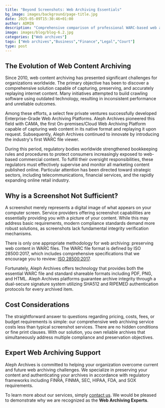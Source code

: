 ```yaml
---
title: "Beyond Screenshots: Web Archiving Essentials"
bg_image: images/background/page-title.jpg
date: 2025-05-09T15:30:46+01:00
author: ADMIN
description: "Comprehensive comparison of professional WARC-based web archiving versus simple screenshots for legal compliance and content integrity"
image: images/blog/blog-6.2.jpg
categories: ["Web archives"]
tags: ["Web archives","Business","Finance","Legal","Court"]
type: post
---
```



## The Evolution of Web Content Archiving

Since 2010, web content archiving has presented significant challenges for organizations worldwide. The primary objective has been to discover a comprehensive solution capable of capturing, preserving, and accurately replaying internet content. Many initiatives attempted to build crawling software using outdated technology, resulting in inconsistent performance and unreliable outcomes.

Among these efforts, a select few private ventures successfully developed Enterprise-Grade Web Archiving Platforms. Aleph Archives pioneered this field with CAMA, the first On-premises/Cloud Web Archiving Platform capable of capturing web content in its native format and replaying it upon request. Subsequently, Aleph Archives continued to innovate by introducing the industry's first WARC file viewer.

During this period, regulatory bodies worldwide strengthened bookkeeping rules and procedures to protect consumers increasingly exposed to web-based commercial content. To fulfill their oversight responsibilities, these regulators must effectively supervise and monitor all marketing content published online. Particular attention has been directed toward strategic sectors, including telecommunications, financial services, and the rapidly expanding online retail industry.

## Why is a Screenshot Not Sufficient?

A screenshot merely represents a digital image of what appears on your computer screen. Service providers offering screenshot capabilities are essentially providing you with a picture of your content. While this may address basic requirements, modern compliance standards demand more robust solutions, as screenshots lack fundamental integrity verification mechanisms.

There is only one appropriate methodology for web archiving: preserving web content in WARC files. The WARC file format is defined by ISO 28500:2017, which includes comprehensive specifications that we encourage you to review: [ISO 28500:2017](https://www.iso.org/standard/68004.html).

Fortunately, Aleph Archives offers technology that provides both the essential WARC file and standard shareable formats including PDF, PNG, and HTML. Aleph Archives platforms guarantee archive integrity through a dual-secure signature system utilizing SHA512 and RIPEMED authentication protocols for every archived item.

## Cost Considerations

The straightforward answer to questions regarding pricing, costs, fees, or budget requirements is simple: our comprehensive web archiving service costs less than typical screenshot services. There are no hidden conditions or fine print clauses. With our solution, you own reliable archives that simultaneously address multiple compliance and preservation objectives.

## Expert Web Archiving Support

Aleph Archives is committed to helping your organization overcome current and future web archiving challenges. We specialize in preserving your content and authenticating your archives in accordance with regulatory frameworks including FINRA, FINMA, SEC, HIPAA, FDA, and SOX requirements.

To learn more about our services, simply [contact us](/contact). We would be pleased to demonstrate why we are recognized as the **Web Archiving Experts**.
